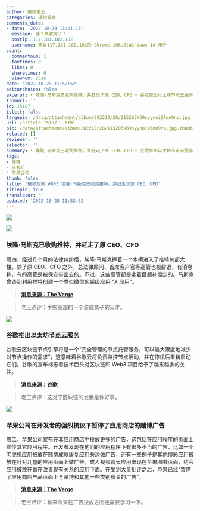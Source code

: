 ```yaml
---
author: 硬核老王
categories: 硬核观察
comments_data:
- date: '2022-10-29 11:21:13'
  message: 啥？真收购了！
  postip: 117.181.102.102
  username: 来自117.181.102.102的 Chrome 106.0|Windows 10 用户
count:
  commentnum: 1
  favtimes: 0
  likes: 0
  sharetimes: 0
  viewnum: 2526
date: '2022-10-28 11:52:52'
editorchoice: false
excerpt: • 埃隆·马斯克已收购推特，并赶走了原 CEO、CFO • 谷歌推出以太坊节点云服务 • 苹果公司在开发者的强烈抗议下暂停了应用商店的赌博广告
fromurl: ''
id: 15187
islctt: false
largepic: /data/attachment/album/202210/28/115203k69syynoi9lmn9no.jpg
url: /article-15187-1.html
pic: /data/attachment/album/202210/28/115203k69syynoi9lmn9no.jpg.thumb.jpg
related: []
reviewer: ''
selector: ''
summary: • 埃隆·马斯克已收购推特，并赶走了原 CEO、CFO • 谷歌推出以太坊节点云服务 • 苹果公司在开发者的强烈抗议下暂停了应用商店的赌博广告
tags:
- 推特
- 以太坊
- 苹果公司
thumb: false
title: '硬核观察 #803 埃隆·马斯克已收购推特，并赶走了原 CEO、CFO'
titlepic: true
translator: ''
updated: '2022-10-28 11:52:52'
---
```


![](/data/attachment/album/202210/28/115203k69syynoi9lmn9no.jpg)


![](/data/attachment/album/202210/28/115210oanlqqkblpko3alj.jpg)


### 埃隆·马斯克已收购推特，并赶走了原 CEO、CFO


周四，经过几个月的法律纠纷后，埃隆·马斯克捧着一个水槽进入了推特总部大楼。除了原 CEO、CFO 之外，总法律顾问、首席客户官等高管也被辞退，有消息称，有的高管是被保安带出去的。不过，这些高管都是拿着巨额补偿走的。马斯克曾谈到利用推特创建一个类似微信的超级应用 “X 应用”。



> 
> **[消息来源：The Verge](https://www.theverge.com/2022/10/27/23184519/elon-musk-twitter-acquisition-deal-complete-agreement)**
> 
> 
> 



> 
> 老王点评：手腕高超的一个装成疯子的天才。
> 
> 
> 


![](/data/attachment/album/202210/28/115219gqccb5j1dbpd5hbp.jpg)


### 谷歌推出以太坊节点云服务


谷歌云区块链节点引擎将是一个“完全管理的节点托管服务，可以最大限度地减少对节点操作的需求”，这意味着谷歌云将负责监控节点活动，并在停机后重新启动它们。谷歌的宣布标志着技术巨头对区块链和 Web3 项目给予了越来越多的关注。



> 
> **[消息来源：谷歌](https://cloud.google.com/blog/products/infrastructure-modernization/introducing-blockchain-node-engine)**
> 
> 
> 



> 
> 老王点评：这对于区块链的发展是件好事。
> 
> 
> 


![](/data/attachment/album/202210/28/115233w9ou45t9d1tubuh5.jpg)


### 苹果公司在开发者的强烈抗议下暂停了应用商店的赌博广告


周二，苹果公司宣布在其应用商店中投放更多的广告，这包括在应用程序的页面上宣传其它应用程序。开发者发现在他们的应用程序下有很多不当的广告，比如一个老虎机应用被放在赌博成瘾康复应用旁边做广告，还有一些例子是其他博彩应用被放在针对儿童的应用页面上做广告，成人视频聊天应用出现在苹果图书页面，约会应用被放在旨在改善现有关系的应用下面。在受到大量批评之后，苹果已经“暂停了应用商店产品页面上与赌博和其他一些类别有关的广告”。



> 
> **[消息来源：The Verge](https://www.theverge.com/2022/10/26/23425637/apple-pauses-gambling-ads-developer-outcry)**
> 
> 
> 



> 
> 老王点评：看来苹果在广告投放方面还需要学习一下。
> 
> 
>